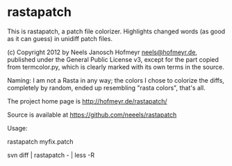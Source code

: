 rastapatch
==========

This is rastapatch, a patch file colorizer. Highlights changed words (as good
as it can guess) in unidiff patch files.

(c) Copyright 2012 by Neels Janosch Hofmeyr <neels@hofmeyr.de>, published
    under the General Public License v3, except for the part copied from
    termcolor.py, which is clearly marked with its own terms in the source.

Naming:
I am not a Rasta in any way; the colors I chose to colorize the diffs,
completely by random, ended up resembling "rasta colors", that's all.

The project home page is http://hofmeyr.de/rastapatch/

Source is available at https://github.com/neeels/rastapatch

Usage:

  rastapatch myfix.patch

  svn diff | rastapatch - | less -R
